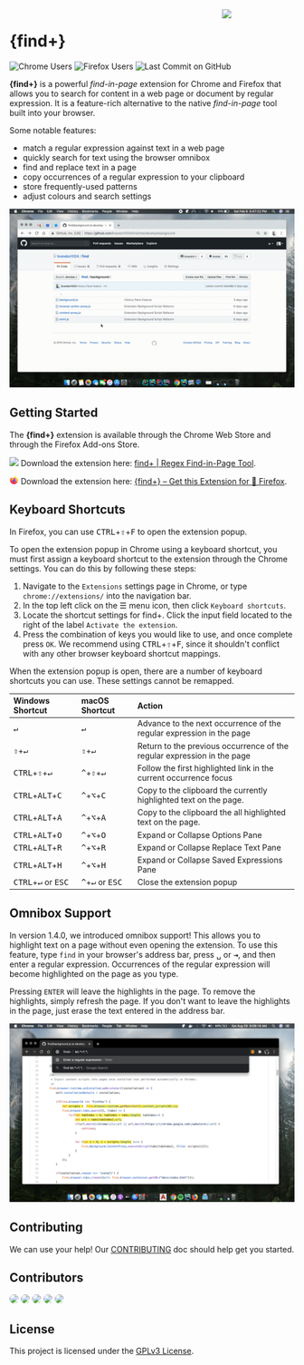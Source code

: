 <img src="../resources/icon.png" align="right" width="128" />

# **{find+}**
![Chrome Users](https://img.shields.io/chrome-web-store/users/fddffkdncgkkdjobemgbpojjeffmmofb.svg?style=flat&label=chrome%20users)
![Firefox Users](https://img.shields.io/amo/users/brandon1024-find.svg?label=firefox%20users&style=flat)
![Last Commit on GitHub](https://img.shields.io/github/last-commit/brandon1024/find.svg?style=flat)

**{find+}** is a powerful _find-in-page_ extension for Chrome and Firefox that allows you to search for content in a web page or document by regular expression. It is a feature-rich alternative to the native _find-in-page_ tool built into your browser. 

Some notable features:
- match a regular expression against text in a web page
- quickly search for text using the browser omnibox
- find and replace text in a page
- copy occurrences of a regular expression to your clipboard
- store frequently-used patterns
- adjust colours and search settings

![](screencast.gif)

## Getting Started
The **{find+}** extension is available through the Chrome Web Store and through the Firefox Add-ons Store.

<img src="chrome-icon.png" width="16"/> Download the extension here: [find+ | Regex Find-in-Page Tool](https://chrome.google.com/webstore/detail/find%2B/fddffkdncgkkdjobemgbpojjeffmmofb).

<img src="firefox-icon.png" width="16"/> Download the extension here: [{find+} – Get this Extension for 🦊 Firefox](https://addons.mozilla.org/en-US/firefox/addon/brandon1024-find/).

## Keyboard Shortcuts
In Firefox, you can use <kbd>CTRL</kbd>+<kbd>⇧</kbd>+<kbd>F</kbd> to open the extension popup. 

To open the extension popup in Chrome using a keyboard shortcut, you must first assign a keyboard shortcut to the extension through the Chrome settings. You can do this by following these steps:
1. Navigate to the `Extensions` settings page in Chrome, or type `chrome://extensions/` into the navigation bar.
2. In the top left click on the ☰ menu icon, then click `Keyboard shortcuts`.
3. Locate the shortcut settings for find+. Click the input field located to the right of the label `Activate the extension`.
4. Press the combination of keys you would like to use, and once complete press `OK`. We recommend using <kbd>CTRL</kbd>+<kbd>⇧</kbd>+<kbd>F</kbd>, since it shouldn't conflict with any other browser keyboard shortcut mappings.

When the extension popup is open, there are a number of keyboard shortcuts you can use. These settings cannot be remapped.

| Windows Shortcut                                   | macOS Shortcut                                     | Action                                                                 |
| :------------------------------------------------- | :------------------------------------------------- | :--------------------------------------------------------------------- |
| <kbd>↵</kbd>                                       | <kbd>↵</kbd>                                       | Advance to the next occurrence of the regular expression in the page   |
| <kbd>⇧</kbd>+<kbd>↵</kbd>                          | <kbd>⇧</kbd>+<kbd>↵</kbd>                          | Return to the previous occurrence of the regular expression in the page|
| <kbd>CTRL</kbd>+<kbd>⇧</kbd>+<kbd>↵</kbd>          | <kbd>^</kbd>+<kbd>⇧</kbd>+<kbd>↵</kbd>             | Follow the first highlighted link in the current occurrence focus      |
| <kbd>CTRL</kbd>+<kbd>ALT</kbd>+<kbd>C</kbd>        | <kbd>^</kbd>+<kbd>⌥</kbd>+<kbd>C</kbd>             | Copy to the clipboard the currently highlighted text on the page.      |
| <kbd>CTRL</kbd>+<kbd>ALT</kbd>+<kbd>A</kbd>        | <kbd>^</kbd>+<kbd>⌥</kbd>+<kbd>A</kbd>             | Copy to the clipboard the all highlighted text on the page.            |
| <kbd>CTRL</kbd>+<kbd>ALT</kbd>+<kbd>O</kbd>        | <kbd>^</kbd>+<kbd>⌥</kbd>+<kbd>O</kbd>             | Expand or Collapse Options Pane                                        |
| <kbd>CTRL</kbd>+<kbd>ALT</kbd>+<kbd>R</kbd>        | <kbd>^</kbd>+<kbd>⌥</kbd>+<kbd>R</kbd>             | Expand or Collapse Replace Text Pane                                   |
| <kbd>CTRL</kbd>+<kbd>ALT</kbd>+<kbd>H</kbd>        | <kbd>^</kbd>+<kbd>⌥</kbd>+<kbd>H</kbd>             | Expand or Collapse Saved Expressions Pane                              |
| <kbd>CTRL</kbd>+<kbd>↵</kbd> or <kbd>ESC</kbd>     | <kbd>^</kbd>+<kbd>↵</kbd> or <kbd>ESC</kbd>        | Close the extension popup                                              |

## Omnibox Support
In version 1.4.0, we introduced omnibox support! This allows you to highlight text on a page without even opening the extension. To use this feature, type `find` in your browser's address bar, press <kbd>␣</kbd> or <kbd>⇥</kbd>, and then enter a regular expression. Occurrences of the regular expression will become highlighted on the page as you type.

Pressing `ENTER` will leave the highlights in the page. To remove the highlights, simply refresh the page. If you don't want to leave the highlights in the page, just erase the text entered in the address bar.

<img src="omni.png"/>

## Contributing
We can use your help! Our [CONTRIBUTING](CONTRIBUTING.md) doc should help get you started.

## Contributors
[<img src="https://avatars3.githubusercontent.com/u/22732449?v=3&s=460" width="64" style="border-radius:50%">](https://github.com/brandon1024) [<img src="https://avatars3.githubusercontent.com/u/25009878?s=460&u=ba1d4eb8abb2ad96c514aeb911adf1b34949e32f&v=4" width="64" style="border-radius:50%">](https://github.com/MichaelWalz) [<img src="https://avatars3.githubusercontent.com/u/184316?s=460&u=beed843205b1fd652277562e715f517d3082b4be&v=4" width="64" style="border-radius:50%">](https://github.com/muescha) [<img src="https://avatars3.githubusercontent.com/u/7383028?s=460&v=4" width="64" style="border-radius:50%">](https://github.com/amit-gshe) [<img src="https://avatars2.githubusercontent.com/u/8235338?s=460&v=4" width="64" style="border-radius:50%">](https://github.com/ReporterX)

## License
This project is licensed under the [GPLv3 License](https://www.gnu.org/licenses/gpl-3.0.en.html).

